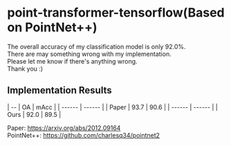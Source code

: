 # point-transformer-tensorflow(Based on PointNet++)
The overall accuracy of my classification model is only 92.0%.  
There are may something wrong with my implementation.  
Please let me know if there's anything wrong.  
Thank you :) 

## Implementation Results  
| -- | OA | mAcc |
| ------ | ------ |
| Paper | 93.7 | 90.6 |
| ------ | ------ |
| Ours | 92.0 | 89.5 |

Paper: https://arxiv.org/abs/2012.09164  
PointNet++: https://github.com/charlesq34/pointnet2

